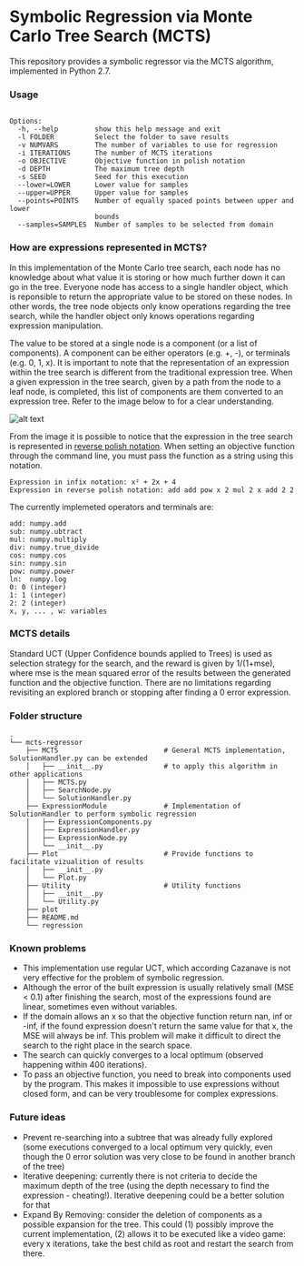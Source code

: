 # Symbolic Regression via Monte Carlo Tree Search (MCTS)

This repository provides a symbolic regressor via the MCTS algorithm, implemented in Python 2.7. 

### Usage

```Usage: python regression [options]

Options:
  -h, --help         show this help message and exit
  -l FOLDER          Select the folder to save results
  -v NUMVARS         The number of variables to use for regression
  -i ITERATIONS      The number of MCTS iterations
  -o OBJECTIVE       Objective function in polish notation
  -d DEPTH           The maximum tree depth
  -s SEED            Seed for this execution
  --lower=LOWER      Lower value for samples
  --upper=UPPER      Upper value for samples
  --points=POINTS    Number of equally spaced points between upper and lower
                     bounds
  --samples=SAMPLES  Number of samples to be selected from domain
```

### How are expressions represented in MCTS?

In this implementation of the Monte Carlo tree search, each node has no knowledge about what value it is storing or how much further down it can go in the tree. Everyone node has access to a single handler object, which is reponsible to return the appropriate value to be stored on these nodes. In other words, the tree node objects only know operations regarding the tree search, while the handler object only knows operations regarding expression manipulation.

The value to be stored at a single node is a component (or a list of components). A component can be either operators (e.g. +, -), or terminals (e.g. 0, 1, x). It is important to note that the representation of an expression within the tree search is different from the traditional expression tree. When a given expression in the tree search, given by a path from the node to a leaf node, is completed, this list of components are them converted to an expression tree. Refer to the image below to for a clear understanding. 

![alt text](https://i.imgur.com/euJaDI4.png)

From the image it is possible to notice that the expression in the tree search is represented in [reverse polish notation](https://en.wikipedia.org/wiki/Reverse_Polish_notation). When setting an objective function through the command line, you must pass the function as a string using this notation. 

```
Expression in infix notation: x² + 2x + 4
Expression in reverse polish notation: add add pow x 2 mul 2 x add 2 2
```
The currently implemeted operators and terminals are:
```
add: numpy.add
sub: numpy.ubtract
mul: numpy.multiply
div: numpy.true_divide
cos: numpy.cos
sin: numpy.sin
pow: numpy.power
ln:  numpy.log
0: 0 (integer)
1: 1 (integer)
2: 2 (integer)
x, y, ... , w: variables
```
### MCTS details

Standard UCT (Upper Confidence bounds applied to Trees) is used as selection strategy for the search, and the reward is given by 1/(1+mse), where mse is the mean squared error of the results between the generated function and the objective function. There are no limitations regarding revisiting an explored branch or stopping after finding a 0 error expression.

### Folder structure
```
.
└── mcts-regressor
    ├── MCTS                          # General MCTS implementation, SolutionHandler.py can be extended
    │   ├── __init__.py               # to apply this algorithm in other applications
    │   ├── MCTS.py
    │   ├── SearchNode.py
    │   └── SolutionHandler.py
    ├── ExpressionModule              # Implementation of SolutionHandler to perform symbolic regression
    │   ├── ExpressionComponents.py
    │   ├── ExpressionHandler.py
    │   ├── ExpressionNode.py
    │   └── __init__.py
    ├── Plot                          # Provide functions to facilitate vizualition of results
    │   ├── __init__.py
    │   └── Plot.py
    ├── Utility                       # Utility functions
    │   ├── __init__.py
    │   └── Utility.py
    ├── plot
    ├── README.md
    └── regression
```
### Known problems

* This implementation use regular UCT, which according Cazanave is not very effective for the problem of symbolic regression.
* Although the error of the built expression is usually relatively small (MSE < 0.1) after finishing the search, most of the expressions found are linear, sometimes even without variables.
* If the domain allows an x so that the objective function return nan, inf or -inf, if the found expression doesn't return the same value for that x, the MSE will always be inf.  This problem will make it difficult to direct the search to the right place in the search space.
* The search can quickly converges to a local optimum (observed happening within 400 iterations).
* To pass an objective function, you need to break into components used by the program. This makes it impossible to use expressions without closed form, and can be very troublesome for complex expressions.

### Future ideas 

* Prevent re-searching into a subtree that was already fully explored (some executions converged to a local optimum very quickly, even though the 0 error solution was very close to be found in another branch of the tree)
* Iterative deepening: currently there is not criteria to decide the maximum depth of the tree (using the depth necessary to find the expression - cheating!). Iterative deepening could be a better solution for that
* Expand By Removing: consider the deletion of components as a possible expansion for the tree. This could (1) possibly improve the current implementation, (2) allows it to be executed like a video game: every x iterations, take the best child as root and restart the search from there.
